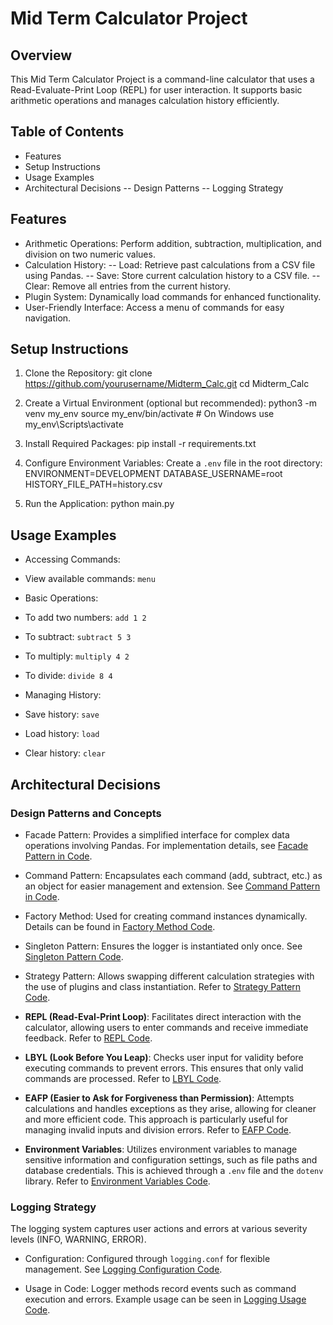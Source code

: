 # Mid Term Calculator Project

## Overview
This Mid Term Calculator Project is a command-line calculator that uses a Read-Evaluate-Print Loop (REPL) for user interaction. It supports basic arithmetic operations and manages calculation history efficiently.

## Table of Contents
- Features
- Setup Instructions
- Usage Examples
- Architectural Decisions
  -- Design Patterns
  -- Logging Strategy

## Features
- Arithmetic Operations: Perform addition, subtraction, multiplication, and division on two numeric values.
- Calculation History: 
  -- Load: Retrieve past calculations from a CSV file using Pandas.
  -- Save: Store current calculation history to a CSV file.
  -- Clear: Remove all entries from the current history.
- Plugin System: Dynamically load commands for enhanced functionality.
- User-Friendly Interface: Access a menu of commands for easy navigation.

## Setup Instructions
1. Clone the Repository:
git clone https://github.com/yourusername/Midterm_Calc.git cd Midterm_Calc

2. Create a Virtual Environment (optional but recommended):
python3 -m venv my_env source my_env/bin/activate # On Windows use my_env\Scripts\activate

3. Install Required Packages:
pip install -r requirements.txt

4. Configure Environment Variables: Create a `.env` file in the root directory:
ENVIRONMENT=DEVELOPMENT DATABASE_USERNAME=root HISTORY_FILE_PATH=history.csv

5. Run the Application:
python main.py

## Usage Examples
- Accessing Commands:
- View available commands: `menu`

- Basic Operations:
- To add two numbers: `add 1 2`
- To subtract: `subtract 5 3`
- To multiply: `multiply 4 2`
- To divide: `divide 8 4`

- Managing History:
- Save history: `save`
- Load history: `load`
- Clear history: `clear`

## Architectural Decisions

### Design Patterns and Concepts
- Facade Pattern: Provides a simplified interface for complex data operations involving Pandas. For implementation details, see [Facade Pattern in Code](https://github.com/digitalburritos/Midterm_Calc/blob/main/calculator/history.py#L7-L29).

- Command Pattern: Encapsulates each command (add, subtract, etc.) as an object for easier management and extension. See [Command Pattern in Code](https://github.com/digitalburritos/Midterm_Calc/blob/main/main.py#L10-L21).

- Factory Method: Used for creating command instances dynamically. Details can be found in [Factory Method Code](https://github.com/digitalburritos/Midterm_Calc/blob/main/calculator/commands.py#L4-L65).

- Singleton Pattern: Ensures the logger is instantiated only once. See [Singleton Pattern Code](https://github.com/digitalburritos/Midterm_Calc/blob/main/main.py#L10-L11).

- Strategy Pattern: Allows swapping different calculation strategies with the use of plugins and class instantiation. Refer to [Strategy Pattern Code](https://github.com/digitalburritos/Midterm_Calc/blob/main/calculator/commands.py#L23-L26).

- **REPL (Read-Eval-Print Loop)**: Facilitates direct interaction with the calculator, allowing users to enter commands and receive immediate feedback. Refer to [REPL Code](https://github.com/digitalburritos/Midterm_Calc/blob/main/main.py#L25-L58).

- **LBYL (Look Before You Leap)**: Checks user input for validity before executing commands to prevent errors. This ensures that only valid commands are processed. Refer to [LBYL Code](https://github.com/digitalburritos/Midterm_Calc/blob/main/main.py#L28-L33).

- **EAFP (Easier to Ask for Forgiveness than Permission)**: Attempts calculations and handles exceptions as they arise, allowing for cleaner and more efficient code. This approach is particularly useful for managing invalid inputs and division errors. Refer to [EAFP Code](https://github.com/digitalburritos/Midterm_Calc/blob/main//main.py#L44-L53).

- **Environment Variables**: Utilizes environment variables to manage sensitive information and configuration settings, such as file paths and database credentials. This is achieved through a `.env` file and the `dotenv` library. Refer to [Environment Variables Code](https://github.com/digitalburritos/Midterm_Calc/blob/main/calculator/calculation.py#L4-L6).


### Logging Strategy
The logging system captures user actions and errors at various severity levels (INFO, WARNING, ERROR).

- Configuration: Configured through `logging.conf` for flexible management. See [Logging Configuration Code](https://github.com/digitalburritos/Midterm_Calc/blob/main/logging.conf#L1-L28).

- Usage in Code: Logger methods record events such as command execution and errors. Example usage can be seen in [Logging Usage Code](https://github.com/digitalburritos/Midterm_Calc/blob/main/main.py#L51-L53).


